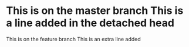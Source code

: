 This is on the master branch
This is a line added in the detached head
=======
This is on the feature branch
This is an extra line added
